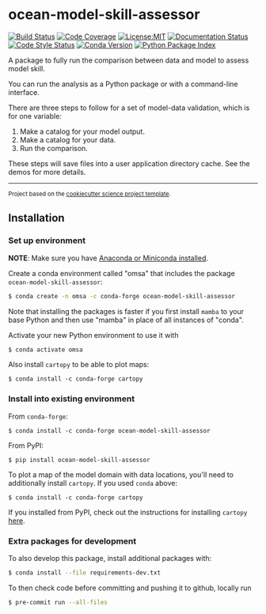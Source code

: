 ocean-model-skill-assessor
==============================
[![Build Status](https://img.shields.io/github/actions/workflow/status/axiom-data-science/ocean-model-skill-assessor/test.yaml?branch=main&logo=github&style=for-the-badge)](https://github.com/axiom-data-science/ocean-model-skill-assessor/actions/workflows/test.yaml)
[![Code Coverage](https://img.shields.io/codecov/c/github/axiom-data-science/ocean-model-skill-assessor.svg?style=for-the-badge)](https://codecov.io/gh/axiom-data-science/ocean-model-skill-assessor)
[![License:MIT](https://img.shields.io/badge/License-MIT-green.svg?style=for-the-badge)](https://opensource.org/licenses/MIT)
[![Documentation Status](https://img.shields.io/readthedocs/ocean-model-skill-assessor/latest.svg?style=for-the-badge)](https://ocean-model-skill-assessor.readthedocs.io/en/latest/?badge=latest)
[![Code Style Status](https://img.shields.io/github/actions/workflow/status/axiom-data-science/ocean-model-skill-assessor/linting.yaml?branch=main&label=Code%20Style&style=for-the-badge)](https://github.com/axiom-data-science/ocean-model-skill-assessor/actions/workflows/linting.yaml)
[![Conda Version](https://img.shields.io/conda/vn/conda-forge/ocean-model-skill-assessor.svg?style=for-the-badge)](https://anaconda.org/conda-forge/ocean-model-skill-assessor)
[![Python Package Index](https://img.shields.io/pypi/v/ocean-model-skill-assessor.svg?style=for-the-badge)](https://pypi.org/project/ocean-model-skill-assessor)



A package to fully run the comparison between data and model to assess model skill.

You can run the analysis as a Python package or with a command-line interface.

There are three steps to follow for a set of model-data validation, which is for one variable:
1. Make a catalog for your model output.
2. Make a catalog for your data.
3. Run the comparison.

These steps will save files into a user application directory cache. See the demos for more details.

--------

<p><small>Project based on the <a target="_blank" href="https://github.com/jbusecke/cookiecutter-science-project">cookiecutter science project template</a>.</small></p>


## Installation

### Set up environment

**NOTE**: Make sure you have [Anaconda or Miniconda installed](https://conda.io/projects/conda/en/latest/user-guide/install/download.html).

Create a conda environment called "omsa" that includes the package `ocean-model-skill-assessor`:
``` bash
$ conda create -n omsa -c conda-forge ocean-model-skill-assessor
```

Note that installing the packages is faster if you first install `mamba` to your base Python and then use "mamba" in place of all instances of "conda".

Activate your new Python environment to use it with
``` bash
$ conda activate omsa
```

Also install `cartopy` to be able to plot maps:
``` base
$ conda install -c conda-forge cartopy
```


### Install into existing environment

From `conda-forge`:
``` base
$ conda install -c conda-forge ocean-model-skill-assessor
```

From PyPI:
``` base
$ pip install ocean-model-skill-assessor
```

To plot a map of the model domain with data locations, you'll need to additionally install `cartopy`. If you used `conda` above:
``` base
$ conda install -c conda-forge cartopy
```

If you installed from PyPI, check out the instructions for installing `cartopy` [here](https://scitools.org.uk/cartopy/docs/latest/installing.html#building-from-source).


### Extra packages for development

To also develop this package, install additional packages with:
``` bash
$ conda install --file requirements-dev.txt
```

To then check code before committing and pushing it to github, locally run
``` bash
$ pre-commit run --all-files
```
